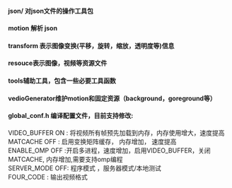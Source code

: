 #### json/ 对json文件的操作工具包  
#### motion 解析 json  
#### transform 表示图像变换(平移，旋转，缩放，透明度等)信息  
#### resouce表示图像，视频等资源文件  
#### tools辅助工具，包含一些必要工具函数  
#### vedioGenerator维护motion和固定资源（background，goreground等）   
#### global_conf.h 编译配置文件，目前支持修改:  
VIDEO_BUFFER ON : 将视频所有帧预先加载到内存，内存使用增大，速度提高  
MATCACHE OFF : 启用变换矩阵缓存， 内存增加， 速度提高  
ENABLE_OMP OFF :开启多进程，速度增加，启用VIDEO_BUFFER，关闭MATCACHE, 内存增加,需要支持omp编程  
SERVER_MODE OFF: 程序模式 ，服务器模式/本地测试  
FOUR_CODE : 输出视频格式  


